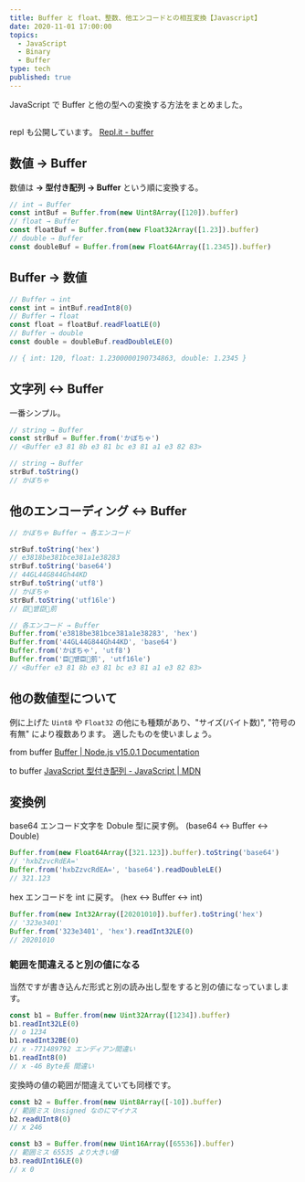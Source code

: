 ```yaml
---
title: Buffer と float、整数、他エンコードとの相互変換【Javascript】
date: 2020-11-01 17:00:00
topics:
  - JavaScript
  - Binary
  - Buffer
type: tech
published: true
---
```


JavaScript で Buffer と他の型への変換する方法をまとめました。

```toc

```

repl も公開しています。
[Repl\.it \- buffer](https://repl.it/@anozon/buffer#index.js)

## 数値 → Buffer

数値は **→ 型付き配列 → Buffer** という順に変換する。

```js
// int → Buffer
const intBuf = Buffer.from(new Uint8Array([120]).buffer)
// float → Buffer
const floatBuf = Buffer.from(new Float32Array([1.23]).buffer)
// double → Buffer
const doubleBuf = Buffer.from(new Float64Array([1.2345]).buffer)
```

## Buffer → 数値

```js
// Buffer → int
const int = intBuf.readInt8(0)
// Buffer → float
const float = floatBuf.readFloatLE(0)
// Buffer → double
const double = doubleBuf.readDoubleLE(0)

// { int: 120, float: 1.2300000190734863, double: 1.2345 }
```

## 文字列 ↔ Buffer

一番シンプル。

```js
// string → Buffer
const strBuf = Buffer.from('かぼちゃ')
// <Buffer e3 81 8b e3 81 bc e3 81 a1 e3 82 83>

// string → Buffer
strBuf.toString()
// かぼちゃ
```

## 他のエンコーディング ↔ Buffer

```js
// かぼちゃ Buffer → 各エンコード

strBuf.toString('hex')
// e3818be381bce381a1e38283
strBuf.toString('base64')
// 44GL44G844Gh44KD
strBuf.toString('utf8')
// かぼちゃ
strBuf.toString('utf16le')
// 臣벁臣莂

// 各エンコード → Buffer
Buffer.from('e3818be381bce381a1e38283', 'hex')
Buffer.from('44GL44G844Gh44KD', 'base64')
Buffer.from('かぼちゃ', 'utf8')
Buffer.from('臣벁臣莂', 'utf16le')
// <Buffer e3 81 8b e3 81 bc e3 81 a1 e3 82 83>
```

## 他の数値型について

例に上げた `Uint8` や `Float32` の他にも種類があり、"サイズ(バイト数)", "符号の有無" により複数あります。
適したものを使いましょう。

from buffer
[Buffer \| Node\.js v15\.0\.1 Documentation](https://nodejs.org/api/buffer.html)

to buffer
[JavaScript 型付き配列 \- JavaScript \| MDN](https://developer.mozilla.org/ja/docs/Web/JavaScript/Typed_arrays)

## 変換例

base64 エンコード文字を Dobule 型に戻す例。
(base64 ↔ Buffer ↔ Double)

```js
Buffer.from(new Float64Array([321.123]).buffer).toString('base64')
// 'hxbZzvcRdEA='
Buffer.from('hxbZzvcRdEA=', 'base64').readDoubleLE()
// 321.123
```

hex エンコードを int に戻す。
(hex ↔ Buffer ↔ int)

```js
Buffer.from(new Int32Array([20201010]).buffer).toString('hex')
// '323e3401'
Buffer.from('323e3401', 'hex').readInt32LE(0)
// 20201010
```

### 範囲を間違えると別の値になる

当然ですが書き込んだ形式と別の読み出し型をすると別の値になっていまします。

```js
const b1 = Buffer.from(new Uint32Array([1234]).buffer)
b1.readInt32LE(0)
// o 1234
b1.readInt32BE(0)
// x -771489792 エンディアン間違い
b1.readInt8(0)
// x -46 Byte長 間違い
```

変換時の値の範囲が間違えていても同様です。

```js
const b2 = Buffer.from(new Uint8Array([-10]).buffer)
// 範囲ミス Unsigned なのにマイナス
b2.readUInt8(0)
// x 246

const b3 = Buffer.from(new Uint16Array([65536]).buffer)
// 範囲ミス 65535 より大きい値
b3.readUInt16LE(0)
// x 0
```
